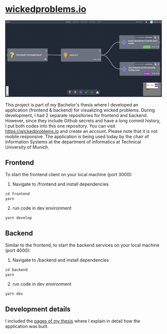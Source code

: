 # [wickedproblems.io](wickedproblems.io)

<p align="center"><img width="700" src="./docs/canvas.png"></p>

This project is part of my Bachelor's thesis where I developed an application (frontend & backend) for visualizing wicked problems. During development, I had 2 separate repositories for frontend and backend. However, since they include Github secrets and have a long commit history, I put both codes into this one repository. You can visit <https://wickedproblems.io> and create an account. Please note that it is not mobile responsive. The application is being used today by the chair of Information Systems at the department of informatics at Technical University of Munich.

## Frontend

To start the frontend client on your local machine (port 3000):

1. Navigate to /frontend and install dependencies
```shell
cd frontend
yarn
```
2. run code in dev environment
```shell
yarn develop
```
## Backend

Similar to the frontend, to start the backend services on your local machine (port 4000):

1. Navigate to /backend and install dependencies
```shell
cd backend
yarn
```
2. run code in dev environment
```shell
yarn dev
```

## Development details

I included the [pages of my thesis](https://github.com/MunzerDw/wicked-problems/blob/main/docs/development_details.pdf) where I explain in detail how the application was built.

